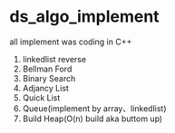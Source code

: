 # ds_algo_implement  
all implement was coding in C++   

1. linkedlist reverse  
2. Bellman Ford  
3. Binary Search   
4. Adjancy List  
5. Quick List   
6. Queue(implement by array、linkedlist)  
7. Build Heap(O(n) build aka buttom up)  


